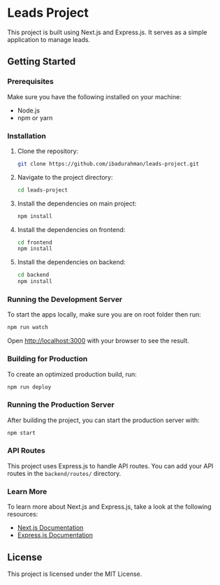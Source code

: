 # Leads Project

This project is built using Next.js and Express.js. It serves as a simple application to manage leads.

## Getting Started

### Prerequisites

Make sure you have the following installed on your machine:

- Node.js
- npm or yarn

### Installation

1. Clone the repository:

    ```bash
    git clone https://github.com/ibadurahman/leads-project.git
    ```

2. Navigate to the project directory:

    ```bash
    cd leads-project
    ```

3. Install the dependencies on main project:

    ```bash
    npm install
    ```

4. Install the dependencies on frontend:

    ```bash
    cd frontend
    npm install
    ```

5. Install the dependencies on backend:

    ```bash
    cd backend
    npm install
    ```

### Running the Development Server

To start the apps locally, make sure you are on root folder then run:

```bash
npm run watch
```

Open [http://localhost:3000](http://localhost:3000) with your browser to see the result.

### Building for Production

To create an optimized production build, run:

```bash
npm run deploy
```

### Running the Production Server

After building the project, you can start the production server with:

```bash
npm start
```

### API Routes

This project uses Express.js to handle API routes. You can add your API routes in the `backend/routes/` directory.

### Learn More

To learn more about Next.js and Express.js, take a look at the following resources:

- [Next.js Documentation](https://nextjs.org/docs)
- [Express.js Documentation](https://expressjs.com/)

## License

This project is licensed under the MIT License.
